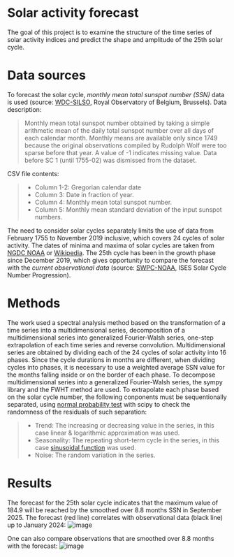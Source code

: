 # Solar activity forecast
The goal of this project is to examine the structure of the time series of solar activity indices and predict the shape and amplitude of the 25th solar cycle. 

# Data sources
To forecast the solar cycle, *monthly mean total sunspot number (SSN)* data is used (source: [WDC-SILSO](https://www.sidc.be/SILSO/datafiles), Royal Observatory of Belgium, Brussels). Data description:
> Monthly mean total sunspot number obtained by taking a simple arithmetic mean of the daily total sunspot number over all days of each calendar month. Monthly means are available only since 1749 because the original observations compiled by Rudolph Wolf were too sparse before that year. A value of -1 indicates missing value. Data before SC 1 (until 1755-02) was dismissed from the dataset.

CSV file contents:
> * Column 1-2: Gregorian calendar date
> * Column 3: Date in fraction of year.
> * Column 4: Monthly mean total sunspot number.
> * Column 5: Monthly mean standard deviation of the input sunspot numbers.

The need to consider solar cycles separately limits the use of data from February 1755 to November 2019 inclusive, which covers 24 cycles of solar activity. The dates of minima and maxima of solar cycles are taken from [NGDC NOAA](https://www.ngdc.noaa.gov/stp/space-weather/solar-data/solar-indices/sunspot-numbers/cycle-data/table_cycle-dates_maximum-minimum.txt) or [Wikipedia](https://en.wikipedia.org/wiki/List_of_solar_cycles).
The 25th cycle has been in the growth phase since December 2019, which gives opportunity to compare the forecast with the *current observational data* (source: [SWPC-NOAA](https://www.swpc.noaa.gov/products/solar-cycle-progression), ISES Solar Cycle Number Progression).

# Methods
The work used a spectral analysis method based on the transformation of a time series into a multidimensional series, decomposition of a multidimensional series into generalized Fourier-Walsh series, one-step extrapolation of each time series and reverse convolution. 
Multidimensional series are obtained by dividing each of the 24 cycles of solar activity into 16 phases. Since the cycle durations in months are different, when dividing cycles into phases, it is necessary to use a weighted average SSN value for the months falling inside or on the border of each phase.
To decompose multidimensional series into a generalized Fourier-Walsh series, the sympy library and the FWHT method are used. To extrapolate each phase based on the solar cycle number, the following conponents must be sequentionally separated, using [normal probability test](https://en.wikipedia.org/wiki/Normal_probability_plot ) with scipy to check the randomness of the residuals of such separation:
> *   Trend: The increasing or decreasing value in the series, in this case linear & logarithmic approximation was used.
> *   Seasonality: The repeating short-term cycle in the series, in this case [sinusoidal function](https://stats.blue/Stats_Suite/sinusoidal_regression_calculator.html) was used.
> *   Noise: The random variation in the series.

# Results
The forecast for the 25th solar cycle indicates that the maximum value of 184.9 will be reached by the smoothed over 8.8 months SSN in September 2025. The forecast (red line) correlates with observational data (black line) up to January 2024:
![image](https://github.com/irinazobova/solar-activity-forecast/assets/141981835/f9629652-7f2e-4db0-98ad-4ca7841bd554)

One can also compare observations that are smoothed over 8.8 months with the forecast:
![image](https://github.com/irinazobova/solar-activity-forecast/assets/141981835/0acc90aa-5ddb-4c83-aaa6-cb49232540a7)

